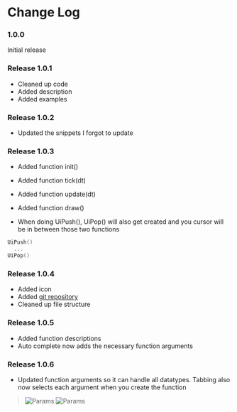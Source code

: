 # Change Log

### 1.0.0

Initial release

### Release 1.0.1

- Cleaned up code
- Added description
- Added examples

### Release 1.0.2

- Updated the snippets I forgot to update

### Release 1.0.3

- Added function init()
- Added function tick(dt)
- Added function update(dt)
- Added function draw()

- When doing UiPush(), UiPop() will also get created and you cursor will be in between those two functions
```lua
UiPush()
  ...
UiPop()
```

### Release 1.0.4

- Added icon
- Added [git repository](https://github.com/vulcan-dev/teardown-snippets)
- Cleaned up file structure

### Release 1.0.5
- Added function descriptions
- Auto complete now adds the necessary function arguments

### Release 1.0.6
- Updated function arguments so it can handle all datatypes. Tabbing also now selects each argument when you create the function

>![Params](https://i.imgur.com/xWpmDkd.png "Function Description")
>![Params](https://i.imgur.com/3WnDZR3.png "Function Parameters")